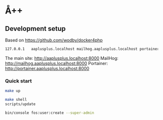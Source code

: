 # Å++

## Development setup

Based on https://github.com/wodby/docker4php

```sh
127.0.0.1	aaplusplus.localhost mailhog.aaplusplus.localhost portainer.aaplusplus.localhost
```

The main site: http://aaplusplus.localhost:8000
MailHog: http://mailhog.aaplusplus.localhost:8000
Portainer: http://portainer.aaplusplus.localhost:8000

### Quick start

```sh
make up
```

```sh
make shell
scripts/update
```

```sh
bin/console fos:user:create --super-admin
```
